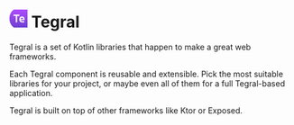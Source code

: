 # <img src="assets/tegral_logo.svg" alt="Tegral logo" width=32> Tegral

Tegral is a set of Kotlin libraries that happen to make a great web frameworks.

Each Tegral component is reusable and extensible. Pick the most suitable libraries for your project, or maybe even all of them for a full Tegral-based application.

Tegral is built on top of other frameworks like Ktor or Exposed.
